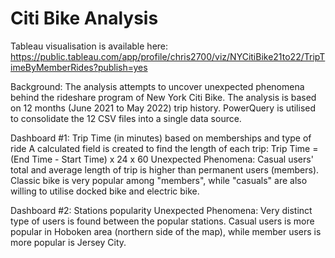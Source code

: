 # Citi Bike Analysis
Tableau visualisation is available here: https://public.tableau.com/app/profile/chris2700/viz/NYCitiBike21to22/TripTimeByMemberRides?publish=yes

Background: The analysis attempts to uncover unexpected phenomena behind the rideshare program of New York Citi Bike. The analysis is based on 12 months (June 2021 to May 2022) trip history. PowerQuery is utilised to consolidate the 12 CSV files into a single data source.

Dashboard #1: Trip Time (in minutes) based on memberships and type of ride
A calculated field is created to find the length of each trip: Trip Time = (End Time - Start Time) x 24 x 60
Unexpected Phenomena: Casual users' total and average length of trip is higher than permanent users (members). Classic bike is very popular among "members", while "casuals" are also willing to utilise docked bike and electric bike.

Dashboard #2: Stations popularity
Unexpected Phenomena: Very distinct type of users is found between the popular stations. Casual users is more popular in Hoboken area (northern side of the map), while member users is more popular is Jersey City.
